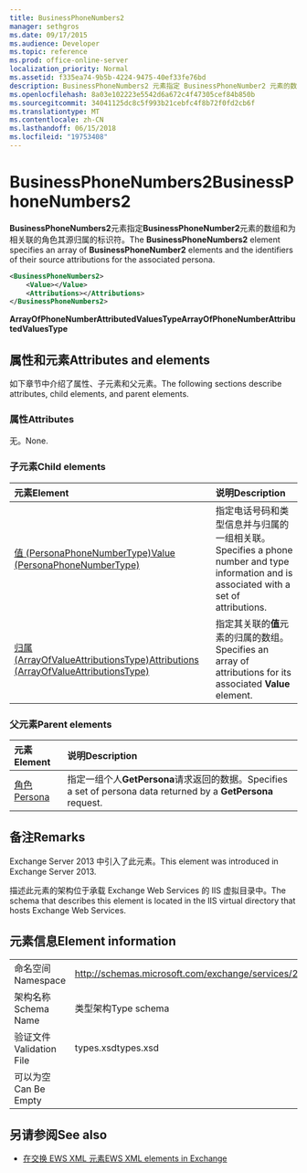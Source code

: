```yaml
---
title: BusinessPhoneNumbers2
manager: sethgros
ms.date: 09/17/2015
ms.audience: Developer
ms.topic: reference
ms.prod: office-online-server
localization_priority: Normal
ms.assetid: f335ea74-9b5b-4224-9475-40ef33fe76bd
description: BusinessPhoneNumbers2 元素指定 BusinessPhoneNumber2 元素的数组和为相关联的角色其源归属的标识符。
ms.openlocfilehash: 8a03e102223e5542d6a672c4f47305cef84b850b
ms.sourcegitcommit: 34041125dc8c5f993b21cebfc4f8b72f0fd2cb6f
ms.translationtype: MT
ms.contentlocale: zh-CN
ms.lasthandoff: 06/15/2018
ms.locfileid: "19753408"
---
```

# <a name="businessphonenumbers2"></a><span data-ttu-id="9c460-103">BusinessPhoneNumbers2</span><span class="sxs-lookup"><span data-stu-id="9c460-103">BusinessPhoneNumbers2</span></span>

<span data-ttu-id="9c460-104">**BusinessPhoneNumbers2**元素指定**BusinessPhoneNumber2**元素的数组和为相关联的角色其源归属的标识符。</span><span class="sxs-lookup"><span data-stu-id="9c460-104">The **BusinessPhoneNumbers2** element specifies an array of **BusinessPhoneNumber2** elements and the identifiers of their source attributions for the associated persona.</span></span> 
  
```XML
<BusinessPhoneNumbers2>
    <Value></Value>
    <Attributions></Attributions>
</BusinessPhoneNumbers2>
```

 <span data-ttu-id="9c460-105">**ArrayOfPhoneNumberAttributedValuesType**</span><span class="sxs-lookup"><span data-stu-id="9c460-105">**ArrayOfPhoneNumberAttributedValuesType**</span></span>
## <a name="attributes-and-elements"></a><span data-ttu-id="9c460-106">属性和元素</span><span class="sxs-lookup"><span data-stu-id="9c460-106">Attributes and elements</span></span>

<span data-ttu-id="9c460-107">如下章节中介绍了属性、子元素和父元素。</span><span class="sxs-lookup"><span data-stu-id="9c460-107">The following sections describe attributes, child elements, and parent elements.</span></span>
  
### <a name="attributes"></a><span data-ttu-id="9c460-108">属性</span><span class="sxs-lookup"><span data-stu-id="9c460-108">Attributes</span></span>

<span data-ttu-id="9c460-109">无。</span><span class="sxs-lookup"><span data-stu-id="9c460-109">None.</span></span>
  
### <a name="child-elements"></a><span data-ttu-id="9c460-110">子元素</span><span class="sxs-lookup"><span data-stu-id="9c460-110">Child elements</span></span>

|<span data-ttu-id="9c460-111">**元素**</span><span class="sxs-lookup"><span data-stu-id="9c460-111">**Element**</span></span>|<span data-ttu-id="9c460-112">**说明**</span><span class="sxs-lookup"><span data-stu-id="9c460-112">**Description**</span></span>|
|:-----|:-----|
|[<span data-ttu-id="9c460-113">值 (PersonaPhoneNumberType)</span><span class="sxs-lookup"><span data-stu-id="9c460-113">Value (PersonaPhoneNumberType)</span></span>](value-personaphonenumbertype.md) <br/> |<span data-ttu-id="9c460-114">指定电话号码和类型信息并与归属的一组相关联。</span><span class="sxs-lookup"><span data-stu-id="9c460-114">Specifies a phone number and type information and is associated with a set of attributions.</span></span>  <br/> |
|[<span data-ttu-id="9c460-115">归属 (ArrayOfValueAttributionsType)</span><span class="sxs-lookup"><span data-stu-id="9c460-115">Attributions (ArrayOfValueAttributionsType)</span></span>](attributions-arrayofvalueattributionstype.md) <br/> |<span data-ttu-id="9c460-116">指定其关联的**值**元素的归属的数组。</span><span class="sxs-lookup"><span data-stu-id="9c460-116">Specifies an array of attributions for its associated **Value** element.</span></span>  <br/> |
   
### <a name="parent-elements"></a><span data-ttu-id="9c460-117">父元素</span><span class="sxs-lookup"><span data-stu-id="9c460-117">Parent elements</span></span>

|<span data-ttu-id="9c460-118">**元素**</span><span class="sxs-lookup"><span data-stu-id="9c460-118">**Element**</span></span>|<span data-ttu-id="9c460-119">**说明**</span><span class="sxs-lookup"><span data-stu-id="9c460-119">**Description**</span></span>|
|:-----|:-----|
|[<span data-ttu-id="9c460-120">角色</span><span class="sxs-lookup"><span data-stu-id="9c460-120">Persona</span></span>](persona.md) <br/> |<span data-ttu-id="9c460-121">指定一组个人**GetPersona**请求返回的数据。</span><span class="sxs-lookup"><span data-stu-id="9c460-121">Specifies a set of persona data returned by a **GetPersona** request.</span></span>  <br/> |
   
## <a name="remarks"></a><span data-ttu-id="9c460-122">备注</span><span class="sxs-lookup"><span data-stu-id="9c460-122">Remarks</span></span>

<span data-ttu-id="9c460-123">Exchange Server 2013 中引入了此元素。</span><span class="sxs-lookup"><span data-stu-id="9c460-123">This element was introduced in Exchange Server 2013.</span></span>
  
<span data-ttu-id="9c460-124">描述此元素的架构位于承载 Exchange Web Services 的 IIS 虚拟目录中。</span><span class="sxs-lookup"><span data-stu-id="9c460-124">The schema that describes this element is located in the IIS virtual directory that hosts Exchange Web Services.</span></span>
  
## <a name="element-information"></a><span data-ttu-id="9c460-125">元素信息</span><span class="sxs-lookup"><span data-stu-id="9c460-125">Element information</span></span>

|||
|:-----|:-----|
|<span data-ttu-id="9c460-126">命名空间</span><span class="sxs-lookup"><span data-stu-id="9c460-126">Namespace</span></span>  <br/> |http://schemas.microsoft.com/exchange/services/2006/types  <br/> |
|<span data-ttu-id="9c460-127">架构名称</span><span class="sxs-lookup"><span data-stu-id="9c460-127">Schema Name</span></span>  <br/> |<span data-ttu-id="9c460-128">类型架构</span><span class="sxs-lookup"><span data-stu-id="9c460-128">Type schema</span></span>  <br/> |
|<span data-ttu-id="9c460-129">验证文件</span><span class="sxs-lookup"><span data-stu-id="9c460-129">Validation File</span></span>  <br/> |<span data-ttu-id="9c460-130">types.xsd</span><span class="sxs-lookup"><span data-stu-id="9c460-130">types.xsd</span></span>  <br/> |
|<span data-ttu-id="9c460-131">可以为空</span><span class="sxs-lookup"><span data-stu-id="9c460-131">Can Be Empty</span></span>  <br/> ||
   
## <a name="see-also"></a><span data-ttu-id="9c460-132">另请参阅</span><span class="sxs-lookup"><span data-stu-id="9c460-132">See also</span></span>



- [<span data-ttu-id="9c460-133">在交换 EWS XML 元素</span><span class="sxs-lookup"><span data-stu-id="9c460-133">EWS XML elements in Exchange</span></span>](ews-xml-elements-in-exchange.md)

